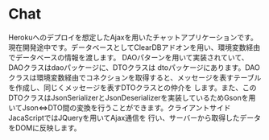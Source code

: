 # Chat
Herokuへのデプロイを想定したAjaxを用いたチャットアプリケーションです。現在開発途中です。データベースとしてClearDBアドオンを用い、環境変数経由でデータベースの情報を渡します。
DAOパターンを用いて実装されていて、DAOクラスはdaoパッケージに、DTOクラスは
dtoパッケージにあります。DAOクラスは環境変数経由でコネクションを取得すると、メッセージを表すテーブルを作成し、同じくメッセージを表すDTOクラスとの仲介を
します。また、このDTOクラスはJsonSerializerとJsonDeserializerを実装しているためGsonを用いてJson⇔DTO間の変換を行うことができます。クライアントサイドJacaScriptではJQueryを用いてAjax通信を
行い、サーバーから取得したデータをDOMに反映します。
